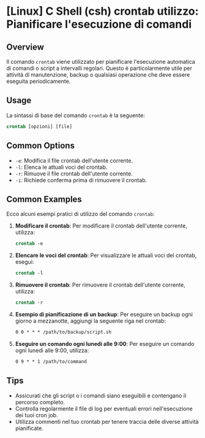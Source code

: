 # [Linux] C Shell (csh) crontab utilizzo: Pianificare l'esecuzione di comandi

## Overview
Il comando `crontab` viene utilizzato per pianificare l'esecuzione automatica di comandi o script a intervalli regolari. Questo è particolarmente utile per attività di manutenzione, backup o qualsiasi operazione che deve essere eseguita periodicamente.

## Usage
La sintassi di base del comando `crontab` è la seguente:

```csh
crontab [opzioni] [file]
```

## Common Options
- `-e`: Modifica il file crontab dell'utente corrente.
- `-l`: Elenca le attuali voci del crontab.
- `-r`: Rimuove il file crontab dell'utente corrente.
- `-i`: Richiede conferma prima di rimuovere il crontab.

## Common Examples
Ecco alcuni esempi pratici di utilizzo del comando `crontab`:

1. **Modificare il crontab**:
   Per modificare il crontab dell'utente corrente, utilizza:
   ```csh
   crontab -e
   ```

2. **Elencare le voci del crontab**:
   Per visualizzare le attuali voci del crontab, esegui:
   ```csh
   crontab -l
   ```

3. **Rimuovere il crontab**:
   Per rimuovere il crontab dell'utente corrente, utilizza:
   ```csh
   crontab -r
   ```

4. **Esempio di pianificazione di un backup**:
   Per eseguire un backup ogni giorno a mezzanotte, aggiungi la seguente riga nel crontab:
   ```csh
   0 0 * * * /path/to/backup/script.sh
   ```

5. **Eseguire un comando ogni lunedì alle 9:00**:
   Per eseguire un comando ogni lunedì alle 9:00, utilizza:
   ```csh
   0 9 * * 1 /path/to/command
   ```

## Tips
- Assicurati che gli script o i comandi siano eseguibili e contengano il percorso completo.
- Controlla regolarmente il file di log per eventuali errori nell'esecuzione dei tuoi cron job.
- Utilizza commenti nel tuo crontab per tenere traccia delle diverse attività pianificate.